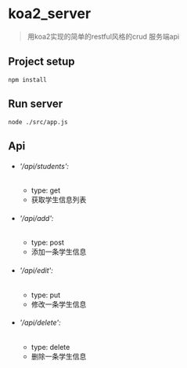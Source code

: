 # koa2_server
> 用koa2实现的简单的restful风格的crud 服务端api

## Project setup

```
npm install
```

## Run server

```
node ./src/app.js
```

## Api

- ###### '/api/students':

  + type: get
  + 获取学生信息列表

- ###### '/api/add':

  + type: post
  + 添加一条学生信息

- ###### '/api/edit': 

  + type: put
  + 修改一条学生信息

- ###### '/api/delete':

  + type: delete
  + 删除一条学生信息

